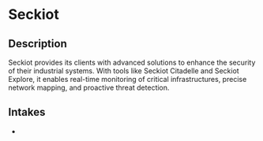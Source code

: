 # Seckiot

## Description
Seckiot provides its clients with advanced solutions to enhance the security of their industrial systems. With tools like Seckiot Citadelle and Seckiot Explore, it enables real-time monitoring of critical infrastructures, precise network mapping, and proactive threat detection.

## Intakes
*

